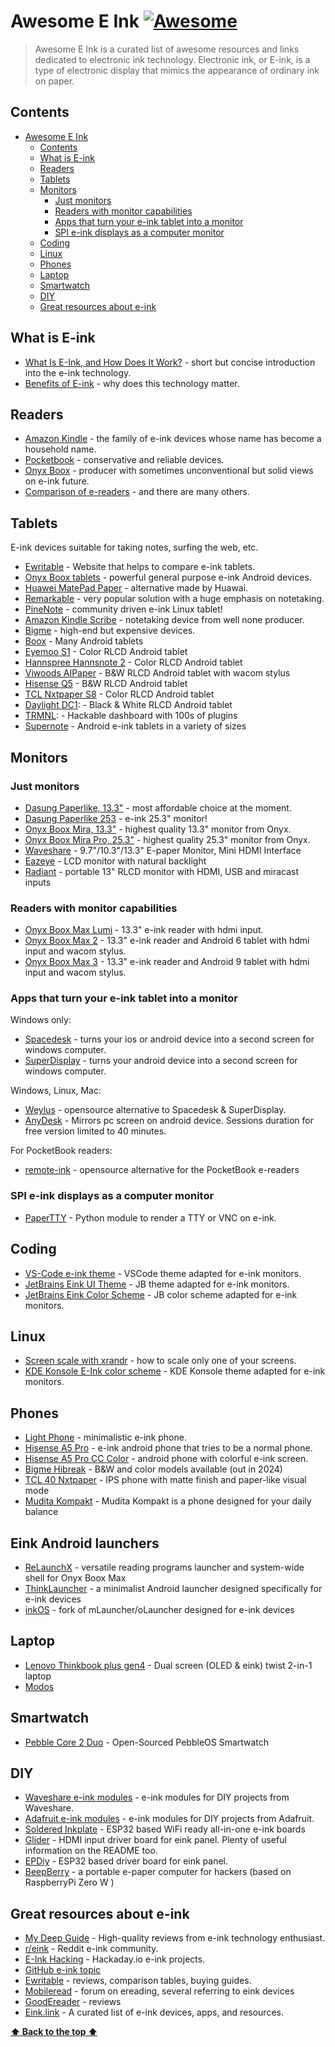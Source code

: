 # Awesome E Ink [![Awesome](https://awesome.re/badge.svg)](https://awesome.re)
> Awesome E Ink is a curated list of awesome resources and links dedicated to electronic ink technology. Electronic ink, or E-ink, is a type of electronic display that mimics the appearance of ordinary ink on paper.

## Contents
- [Awesome E Ink ](#awesome-e-ink-)
  - [Contents](#contents)
  - [What is E-ink](#what-is-e-ink)
  - [Readers](#readers)
  - [Tablets](#tablets)
  - [Monitors](#monitors)
    - [Just monitors](#just-monitors)
    - [Readers with monitor capabilities](#readers-with-monitor-capabilities)
    - [Apps that turn your e-ink tablet into a monitor](#apps-that-turn-your-e-ink-tablet-into-a-monitor)
    - [SPI e-ink displays as a computer monitor](#spi-e-ink-displays-as-a-computer-monitor)
  - [Coding](#coding)
  - [Linux](#linux)
  - [Phones](#phones)
  - [Laptop](#laptop)
  - [Smartwatch](#smartwatch)
  - [DIY](#diy)
  - [Great resources about e-ink](#great-resources-about-e-ink)

## What is E-ink
- [What Is E-Ink, and How Does It Work?](https://www.howtogeek.com/752328/what-is-e-ink/) - short but concise introduction into the e-ink technology.
- [Benefits of E-ink](https://www.makeuseof.com/health-wellness-benefits-e-ink-devices/) - why does this technology matter.

## Readers
- [Amazon Kindle](https://www.amazon.com/b/?node=6669702011) - the family of e-ink devices whose name has become a household name.
- [Pocketbook](https://www.pocketbook-int.com/en/) - conservative and reliable devices.
- [Onyx Boox](https://onyxboox.com/) - producer with sometimes unconventional but solid views on e-ink future. 
- [Comparison of e-readers](https://en.wikipedia.org/wiki/Comparison_of_e-readers) - and there are many others.

## Tablets 
E-ink devices suitable for taking notes, surfing the web, etc.
- [Ewritable](https://ewritable.com/comparison/) - Website that helps to compare e-ink tablets.
- [Onyx Boox tablets](https://shop.boox.com/collections/e-ink-tablet) - powerful general purpose e-ink Android devices.
- [Huawei MatePad Paper](https://consumer.huawei.com/en/tablets/matepad-paper/) - alternative made by Huawai.
- [Remarkable](https://remarkable.com/) - very popular solution with a huge emphasis on notetaking.
- [PineNote](https://www.pine64.org/pinenote/) - community driven e-ink Linux tablet!
- [Amazon Kindle Scribe](https://www.amazon.com/Introducing-Kindle-Scribe-the-first-Kindle-for-reading-and-writing/dp/B09BS26B8B) - notetaking device from well none producer.
- [Bigme](https://bigmestore.com/) - high-end but expensive devices.
- [Boox](https://www.boox.com/) - Many Android tablets
- [Eyemoo S1](https://eyemootech.com/) - Color RLCD Android tablet
- [Hannspree Hannsnote 2](https://www.hannspree.com/hannsnote2) - Color RLCD Android tablet
- [Viwoods AIPaper](https://viwoods.com/) - B&W RLCD Android tablet with wacom stylus
- [Hisense Q5](https://goodereader.com/blog/reviews/hisense-q5-rlcd-hands-on-review) - B&W RLCD Android tablet
- [TCL Nxtpaper S8](https://www.youtube.com/watch?app=desktop&v=JtLRVF1YHJU) - Color RLCD Android tablet
- [Daylight DC1](https://daylightcomputer.com/): - Black & White RLCD Android tablet
- [TRMNL](https://trmnl.ink/): - Hackable dashboard with 100s of plugins
- [Supernote](https://supernote.com/) - Android e-ink tablets in a variety of sizes

## Monitors
### Just monitors
- [Dasung Paperlike, 13.3"](https://dasung-tech.myshopify.com/products/dasung-e-ink-paperlike-hd-front-light-and-touch-13-3-monitor?variant=41199792488632) - most affordable choice at the moment.
- [Dasung Paperlike 253](https://dasung-tech.myshopify.com/products/dasung-25-3-e-ink-monitor-paperlike-253?variant=41301276721336) - e-ink 25.3" monitor! 
- [Onyx Boox Mira, 13.3"](https://onyx-boox.ru/boox_mira) - highest quality 13.3" monitor from Onyx.
- [Onyx Boox Mira Pro, 25.3"](https://onyx-boox.ru/boox_mirapro) - highest quality 25.3" monitor from Onyx.
- [Waveshare](https://www.waveshare.com/eink-disp.htm) - 9.7"/10.3"/13.3" E-paper Monitor, Mini HDMI Interface
- [Eazeye](https://eazeye.com/products/eazeye) - LCD monitor with natural backlight
- [Radiant](https://eazeye.com/pages/radiant) - portable 13" RLCD monitor with HDMI, USB and miracast inputs

### Readers with monitor capabilities
- [Onyx Boox Max Lumi](https://shop.boox.com/products/maxlumi) - 13.3" e-ink reader with hdmi input.
- [Onyx Boox Max 2](https://onyxboox.com/boox_max2) - 13.3" e-ink reader and Android 6 tablet with hdmi input and wacom stylus.
- [Onyx Boox Max 3](https://onyxboox.com/boox_max3) - 13.3" e-ink reader and Android 9 tablet with hdmi input and wacom stylus.

### Apps that turn your e-ink tablet into a monitor
Windows only:
- [Spacedesk](https://www.spacedesk.net/) - turns your ios or android device into a second screen for windows computer.
- [SuperDisplay](https://superdisplay.app/) - turns your android device into a second screen for windows computer.

Windows, Linux, Mac:
- [Weylus](https://github.com/H-M-H/Weylus) - opensource alternative to Spacedesk & SuperDisplay.
- [AnyDesk](https://anydesk.com/en) - Mirrors pc screen on android device. Sessions duration for free version limited to 40 minutes.

For PocketBook readers:
- [remote-ink](https://github.com/borzunov/remote-ink) - opensource alternative for the PocketBook e-readers

### SPI e-ink displays as a computer monitor
- [PaperTTY](https://github.com/joukos/PaperTTY) - Python module to render a TTY or VNC on e-ink.

## Coding
- [VS-Code e-ink theme](https://marketplace.visualstudio.com/items?itemName=mufanza.e-ink-theme) - VSCode theme adapted for e-ink monitors.
- [JetBrains Eink UI Theme](https://plugins.jetbrains.com/plugin/19687-e-ink-ui-theme) - JB theme adapted for e-ink monitors.
- [JetBrains Eink Color Scheme](https://plugins.jetbrains.com/plugin/17106-e-ink-color-scheme) - JB color scheme adapted for e-ink monitors.

## Linux
- [Screen scale with xrandr](https://blog.summercat.com/configuring-mixed-dpi-monitors-with-xrandr.html) - how to scale only one of your screens.
- [KDE Konsole E-Ink color scheme](https://github.com/asapelkin/konsole-e-ink) - KDE Konsole theme adapted for e-ink monitors.

## Phones
- [Light Phone](https://www.thelightphone.com/) - minimalistic e-ink phone.
- [Hisense A5 Pro](https://goodereaderstore.com/products/hisense-a5-pro-64gb-e-ink-smartphone) - e-ink android phone that tries to be a normal phone.
- [Hisense A5 Pro CC Color](https://goodereaderstore.com/products/hisense-a5-pro-cc-color-e-ink-smartphone) - android phone with colorful e-ink screen.
- [Bigme Hibreak](https://goodereader.com/blog/reviews/hands-on-review-of-the-bigme-hibreak-color-e-ink-smartphone) - B&W and color models available (out in 2024)
- [TCL 40 Nxtpaper](https://www.tcl.com/global/en/mobile/tcl-40-nxtpaper) - IPS phone with matte finish and paper-like visual mode
- [Mudita Kompakt](https://mudita.com/products/phones/mudita-kompakt/) - Mudita Kompakt is a phone designed for your daily balance

## Eink Android launchers
- [ReLaunchX](https://github.com/Leszek111/ReLaunchX) - versatile reading programs launcher and system-wide shell for Onyx Boox Max
- [ThinkLauncher](https://github.com/MatiasDesuu/ThinkLauncher) - a minimalist Android launcher designed specifically for e-ink devices
- [inkOS](https://github.com/gezimos/inkOS) - fork of mLauncher/oLauncher designed for e-ink devices

## Laptop
- [Lenovo Thinkbook plus gen4](https://www.pcmag.com/reviews/lenovo-thinkbook-plus-gen-4) - Dual screen (OLED & eink) twist 2-in-1 laptop
- [Modos](https://www.crowdsupply.com/modos-tech/modos-paper-monitor)

## Smartwatch
- [Pebble Core 2 Duo](https://ericmigi.com/blog/introducing-two-new-pebbleos-watches) - Open-Sourced PebbleOS Smartwatch

## DIY
- [Waveshare e-ink modules](https://www.waveshare.com/product/displays/e-paper.htm) - e-ink modules for DIY projects from Waveshare.
- [Adafruit e-ink modules](https://www.adafruit.com/category/150) - e-ink modules for DIY projects from Adafruit.
- [Soldered Inkplate](https://soldered.com/categories/inkplate/) - ESP32 based WiFi ready all-in-one e-ink boards
- [Glider](https://gitlab.com/zephray/glider) - HDMI input driver board for eink panel. Plenty of useful information on the README too.
- [EPDiy](https://github.com/vroland/epdiy) - ESP32 based driver board for eink panel.
- [BeepBerry](https://ericmigi.com/blog/introducing-beepberry-a-portable-e-paper-computer-for-hackers) - a portable e-paper computer for hackers (based on RaspberryPi Zero W )

## Great resources about e-ink
- [My Deep Guide](https://www.youtube.com/@MyDeepGuide) - High-quality reviews from e-ink technology enthusiast.
- [r/eink](https://www.reddit.com/r/eink/) - Reddit e-ink community.
- [E-Ink Hacking](https://hackaday.io/projects?tag=e-ink) - Hackaday.io e-ink projects.
- [GitHub e-ink topic](https://github.com/topics/e-ink)
- [Ewritable](https://ewritable.com/) - reviews, comparison tables, buying guides.
- [Mobileread](https://www.mobileread.com/) - forum on ereading, several referring to eink devices
- [GoodEreader](https://goodereader.com/) - reviews
- [Eink.link](https://eink.link/) - A curated list of e-ink devices, apps, and resources.

**[⬆️ Back to the top ⬆️](#contents)**

